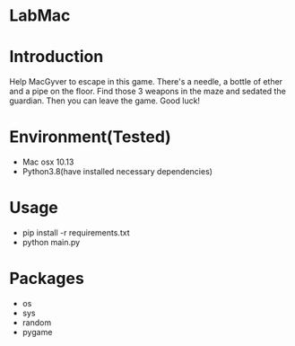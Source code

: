 # LabMac

# Introduction
Help MacGyver to escape in this game. There's a needle, a bottle of ether and a pipe on the floor. Find those 3 weapons in the maze and sedated the guardian. Then you can leave the game. Good luck!


# Environment(Tested)
- Mac osx 10.13
- Python3.8(have installed necessary dependencies)

# Usage
- pip install -r requirements.txt
- python main.py

# Packages
- os
- sys
- random
- pygame
